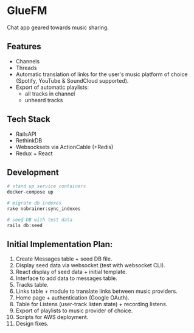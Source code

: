 # GlueFM

Chat app geared towards music sharing.

## Features

- Channels
- Threads
- Automatic translation of links for the user's music platform of choice (Spotify, YouTube & SoundCloud supported).
- Export of automatic playlists:
    - all tracks in channel
    - unheard tracks

## Tech Stack

- RailsAPI
- RethinkDB
- Websocksets via ActionCable (+Redis)
- Redux + React

## Development

```sh
# stand up service containers
docker-compose up

# migrate db indexes
rake nobrainer:sync_indexes

# seed DB with test data
rails db:seed
```

## Initial Implementation Plan:

1. Create Messages table + seed DB file.
1. Display seed data via websocket (test with websocket CLI).
1. React display of seed data + initial template.
1. Interface to add data to messages table.
1. Tracks table.
1. Links table + module to translate links between music providers.
1. Home page + authentication (Google OAuth).
1. Table for Listens (user-track listen state) + recording listens.
1. Export of playlists to music provider of choice.
1. Scripts for AWS deployment.
1. Design fixes.

